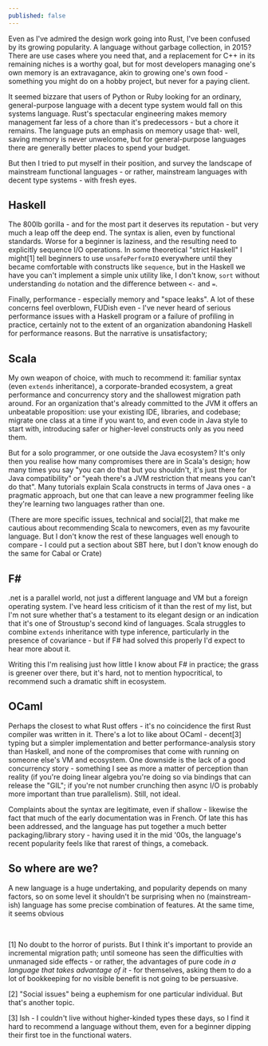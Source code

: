 ```yaml
---
published: false
---
```


Even as I've admired the design work going into Rust, I've been confused by its growing popularity. A language without garbage collection, in 2015? There are use cases where you need that, and a replacement for C++ in its remaining niches is a worthy goal, but for most developers managing one's own memory is an extravagance, akin to growing one's own food - something you might do on a hobby project, but never for a paying client.

It seemed bizzare that users of Python or Ruby looking for an ordinary, general-purpose language with a decent type system would fall on this systems language. Rust's spectacular engineering makes memory management far less of a chore than it's predecessors - but a chore it remains. The language puts an emphasis on memory usage that- well, saving memory is never unwelcome, but for general-purpose languages there are generally better places to spend your budget.

But then I tried to put myself in their position, and survey the landscape of mainstream functional languages - or rather, mainstream languages with decent type systems - with fresh eyes.

## Haskell

The 800lb gorilla - and for the most part it deserves its reputation - but very much a leap off the deep end. The syntax is alien, even by functional standards. Worse for a beginner is laziness, and the resulting need to explicitly sequence I/O operations. In some theoretical "strict Haskell" I might[1] tell beginners to use `unsafePerformIO` everywhere until they became comfortable with constructs like `sequence`, but in the Haskell we have you can't implement a simple unix utility like, I don't know, `sort` without understanding `do` notation and the difference between `<-` and `=`.

Finally, performance - especially memory and "space leaks". A lot of these concerns feel overblown, FUDish even - I've never heard of serious performance issues with a Haskell program or a failure of profiling in practice, certainly not to the extent of an organization abandoning Haskell for performance reasons. But the narrative is unsatisfactory; 

## Scala

My own weapon of choice, with much to recommend it: familiar syntax (even `extends` inheritance), a corporate-branded ecosystem, a great performance and concurrency story and the shallowest migration path around. For an organization that's already committed to the JVM it offers an unbeatable proposition: use your existing IDE, libraries, and codebase; migrate one class at a time if you want to, and even code in Java style to start with, introducing safer or higher-level constructs only as you need them.

But for a solo programmer, or one outside the Java ecosystem? It's only then you realise how many compromises there are in Scala's design; how many times you say "you can do that but you shouldn't, it's just there for Java compatibility" or "yeah there's a JVM restriction that means you can't do that". Many tutorials explain Scala constructs in terms of Java ones - a pragmatic approach, but one that can leave a new programmer feeling like they're learning two languages rather than one.

(There are more specific issues, technical and social[2], that make me cautious about recommending Scala to newcomers, even as my favourite language. But I don't know the rest of these languages well enough to compare - I could put a section about SBT here, but I don't know enough do the same for Cabal or Crate)

## F#

.net is a parallel world, not just a different language and VM but a foreign operating system. I've heard less criticism of it than the rest of my list, but I'm not sure whether that's a testament to its elegant design or an indication that it's one of Stroustup's second kind of languages. Scala struggles to combine `extends` inheritance with type inference, particularly in the presence of covariance - but if F# had solved this properly I'd expect to hear more about it.

Writing this I'm realising just how little I know about F# in practice; the grass is greener over there, but it's hard, not to mention hypocritical, to recommend such a dramatic shift in ecosystem.

## OCaml

Perhaps the closest to what Rust offers - it's no coincidence the first Rust compiler was written in it. There's a lot to like about OCaml - decent[3] typing but a simpler implementation and better performance-analysis story than Haskell, and none of the compromises that come with running on someone else's VM and ecosystem. One downside is the lack of a good concurrency story - something I see as more a matter of perception than reality (if you're doing linear algebra you're doing so via bindings that can release the "GIL"; if you're not number crunching then async I/O is probably more important than true parallelism). Still, not ideal.

Complaints about the syntax are legitimate, even if shallow - likewise the fact that much of the early documentation was in French. Of late this has been addressed, and the language has put together a much better packaging/library story - having used it in the mid '00s, the language's recent popularity feels like that rarest of things, a comeback.

## So where are we?

A new language is a huge undertaking, and popularity depends on many factors, so on some level it shouldn't be surprising when no (mainstream-ish) language has some precise combination of features. At the same time, it seems obvious 

<br />
<p />

[1] No doubt to the horror of purists. But I think it's important to provide an incremental migration path; until someone has seen the difficulties with unmanaged side effects - or rather, the advantages of pure code *in a language that takes advantage of it* - for themselves, asking them to do a lot of bookkeeping for no visible benefit is not going to be persuasive.

[2] "Social issues" being a euphemism for one particular individual. But that's another topic.

[3] Ish - I couldn't live without higher-kinded types these days, so I find it hard to recommend a language without them, even for a beginner dipping their first toe in the functional waters.